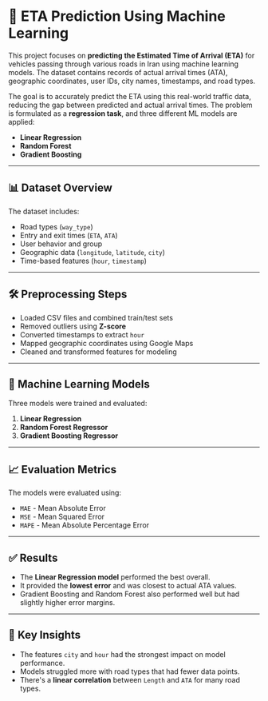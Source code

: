 # 🚦 ETA Prediction Using Machine Learning

This project focuses on **predicting the Estimated Time of Arrival (ETA)** for vehicles passing through various roads in Iran using machine learning models. The dataset contains records of actual arrival times (ATA), geographic coordinates, user IDs, city names, timestamps, and road types.

The goal is to accurately predict the ETA using this real-world traffic data, reducing the gap between predicted and actual arrival times. The problem is formulated as a **regression task**, and three different ML models are applied:

- **Linear Regression**
- **Random Forest**
- **Gradient Boosting**

---

## 📊 Dataset Overview

The dataset includes:
- Road types (`way_type`)
- Entry and exit times (`ETA`, `ATA`)
- User behavior and group
- Geographic data (`longitude`, `latitude`, `city`)
- Time-based features (`hour`, `timestamp`)

---

## 🛠️ Preprocessing Steps

- Loaded CSV files and combined train/test sets
- Removed outliers using **Z-score**
- Converted timestamps to extract `hour`
- Mapped geographic coordinates using Google Maps
- Cleaned and transformed features for modeling

---

## 🤖 Machine Learning Models

Three models were trained and evaluated:

1. **Linear Regression**
2. **Random Forest Regressor**
3. **Gradient Boosting Regressor**

---

## 📈 Evaluation Metrics

The models were evaluated using:

- `MAE` - Mean Absolute Error
- `MSE` - Mean Squared Error
- `MAPE` - Mean Absolute Percentage Error

---

## ✅ Results

- The **Linear Regression model** performed the best overall.
- It provided the **lowest error** and was closest to actual ATA values.
- Gradient Boosting and Random Forest also performed well but had slightly higher error margins.

---

## 📌 Key Insights

- The features `city` and `hour` had the strongest impact on model performance.
- Models struggled more with road types that had fewer data points.
- There's a **linear correlation** between `Length` and `ATA` for many road types.

